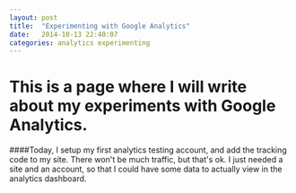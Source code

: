 ```yaml
---
layout: post
title:  "Experimenting with Google Analytics"
date:   2014-10-13 22:40:07
categories: analytics experimenting
---
```


This is a page where I will write about my experiments with Google Analytics.
==

####Today, I setup my first analytics testing account, and add the tracking code to my site. There won't be much traffic, but that's ok. I just needed a site and an account, so that I could have some data to actually view in the analytics dashboard.